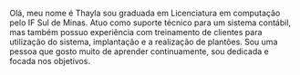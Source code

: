 Olá, meu nome é Thayla sou graduada em Licenciatura em computação pelo IF Sul de Minas. Atuo como suporte técnico para um sistema contábil, mas também possuo experiência com treinamento de clientes para utilização do sistema, implantação e a realização de plantões. Sou uma pessoa que gosto muito de aprender continuamente, sou dedicada e focada nos objetivos.
